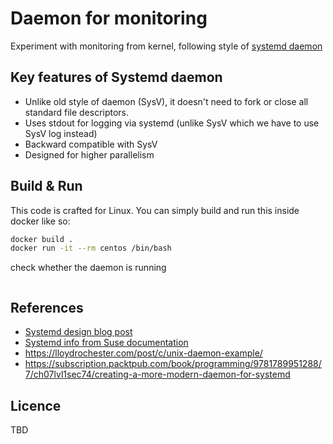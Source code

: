 # Daemon for monitoring

Experiment with monitoring from kernel, following style of [systemd daemon](http://0pointer.de/public/systemd-man/daemon.html#New-Style%20Daemons)

## Key features of Systemd daemon

- Unlike old style of daemon (SysV), it doesn't need to fork or close all standard file descriptors.
- Uses stdout for logging via systemd (unlike SysV which we have to use SysV log instead)
- Backward compatible with SysV
- Designed for higher parallelism



## Build & Run

This code is crafted for Linux. You can simply build and run this inside docker like so:

```bash
docker build .
docker run -it --rm centos /bin/bash
```

check whether the daemon is running

```bash

```

## References

- [Systemd design blog post](http://0pointer.de/blog/projects/systemd.html)
- [Systemd info from Suse documentation](https://documentation.suse.com/sles/12-SP4/html/SLES-all/cha-systemd.html#)
- https://lloydrochester.com/post/c/unix-daemon-example/
- https://subscription.packtpub.com/book/programming/9781789951288/7/ch07lvl1sec74/creating-a-more-modern-daemon-for-systemd


## Licence

TBD
